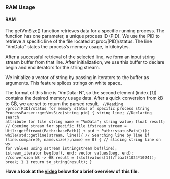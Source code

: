 ### RAM Usage

#### RAM
The getVmSize() function retrieves data for a specific running process. The function has one parameter, a unique process ID (PID). We use the PID to retrieve a specific line of the file located at proc/[PID]/status. The line “VmData” states the process’s memory usage, in kilobytes.

After a successful retrieval of the selected line, we form an input string stream buffer from that line. After initialization, we use this buffer to declare begin and end iterators for the string stream.

We initialize a vector of string by passing in iterators to the buffer as arguments. This feature splices strings on white space.

The format of this line is “VmData: N”, so the second element (index [1]) contains the desired memory usage data. After a quick conversion from kB to GB, we are set to return the parsed result.
<code>
//Reading /proc/[PID]/status for memory status of specific process
string ProcessParser::getVmsSize(string pid)
{
    string line;
    //Declaring search attribute for file
    string name = "VmData";
    string value;
    float result;
    // Opening stream for specific file
    ifstream stream = Util::getStream((Path::basePath() + pid + Path::statusPath()));
    while(std::getline(stream, line)){
        // Searching line by line
        if (line.compare(0, name.size(),name) == 0) {
            // slicing string line on ws for values using sstream
            istringstream buf(line);
            istream_iterator<string> beg(buf), end;
            vector<string> values(beg, end);
            //conversion kB -> GB
            result = (stof(values[1])/float(1024*1024));
            break;
        }
    }
    return to_string(result);
}
</code>

<strong>Have a look at the [video](https://www.bootcampai.org/courses/c-developer-nanodegree-program/lesson/10-2-ram-usage/) below for a brief overview of this file.</strong>